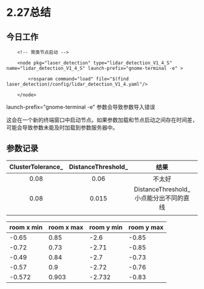 # 2.27总结

## 今日工作

```
    <!-- 聚类节点启动 -->

​    <node pkg="laser_detection" type="lidar_detection_V1_4_S" name="lidar_detection_V1_4_S" launch-prefix="gnome-terminal -e" >

​        <rosparam command="load" file="$(find laser_detection)/config/lidar_detection_V1_4.yaml"/>

​    </node>
```

launch-prefix="gnome-terminal -e" 参数会导致参数导入错误

这会在一个新的终端窗口中启动节点。如果参数加载和节点启动之间存在时间差，可能会导致参数未能及时加载到参数服务器中。

## 参数记录

| ClusterTolerance_ | DistanceThreshold_ |                  结果                   |      |
| :---------------: | :----------------: | :-------------------------------------: | :--: |
|       0.08        |        0.06        |                 不太好                  |      |
|       0.08        |       0.015        | DistanceThreshold_ 小点能分出不同的直线 |      |
|                   |                    |                                         |      |

| room x min | room x max | room y min | room y max |
| ---------- | ---------- | ---------- | ---------- |
| -0.65      | 0.85       | -2.6       | -0.85      |
| -0.72      | 0.73       | -2.71      | -0.85      |
| -0.49      | 0.84       | -2.7       | -0.73      |
| -0.57      | 0.9        | -2.72      | -0.76      |
| -0.572     | 0.903      | -2.732     | -0.83      |









